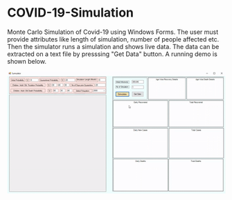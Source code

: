# COVID-19-Simulation
Monte Carlo Simulation of Covid-19 using Windows Forms.
The user must provide attributes like length of simulation, number of people affected etc. 
Then the simulator runs a simulation and shows live data. 
The data can be extracted on a text file by presssing "Get Data" button.
A running demo is shown below.

![](Demo.gif)
